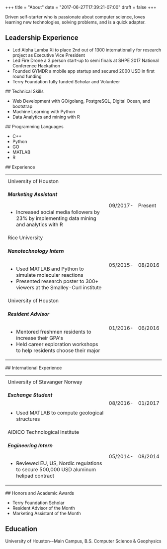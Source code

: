 +++
title = "About"
date = "2017-06-27T17:39:21-07:00"
draft = false
+++
<p>
Driven self-starter who is passionate about computer science, loves learning new technologies, solving problems, and is a quick adapter.
</p>

## Leadership Experience
<UL>
  <LI> Led Alpha Lamba Xi to place  2nd out of 1300 internationally for research project as Executive Vice President
  <LI> Led Fire Drone a 3 person start-up to semi finals at SHPE 2017 National Conference Hackathon
  <LI> Founded GYMDR a mobile app startup and secured 2000 USD in first round funding
  <LI> Terry Foundation fully funded Scholar and Volunteer
</UL>
## Technical Skills
<UL>
  <LI> Web Development with GO/golang, PostgreSQL, Digital Ocean, and bootstrap
  <LI> Machine Learning with Python
  <LI> Data Analytics and mining  with R
</UL>
## Programming Languages
<UL>
  <LI> C++
  <LI> Python
  <LI> GO
  <LI> MATLAB
<LI> R
</UL>
## Experience
<table style="width:100%">
  <tr>
    <th></th>
    <th></th>
    <th></th>
  </tr>

  <tr>
    <td>University of Houston
    <h6><b>Marketing Assistant</b></h6>
    <UL>
      <LI> Increased social media followers by 23% by implementing data mining and analytics with R
    </UL>
    </td>
    <td>09/2017-</td>
    <td>Present</td>
  </tr>

  <tr>
    <td>Rice University
      <h6><b>Nanotechnology Intern</b></h6>
      <UL>
        <LI> Used MATLAB and Python to simulate molecular reactions
        <LI> Presented research poster to 300+ viewers at the Smalley-Curl institute
      </UL>
     </td>
    <td>05/2015-</td>
    <td>08/2016</td>
  </tr>

  <td>University of Houston
    <h6><b>Resident Advisor</b></h6>
    <UL>
      <LI> Mentored freshmen residents to increase their GPA's
      <LI> Held career exploration workshops to help residents choose their major
    </UL>
   </td>
  <td>01/2016-</td>
  <td>06/2016</td>
</tr>
</table>
## International Experience
<table style="width:100%">
  <tr>
    <th></th>
    <th></th>
    <th></th>
  </tr>
    <tr>
      <td>University of Stavanger Norway
      <h6><b>Exchange Student</b></h6>
      <UL>
        <LI> Used MATLAB to compute geological structures
      </UL>
     </td>
    <td>08/2016-</td><td>01/2017
      </td>
  </tr>
    <tr>
      <td>AIDICO Technological Institute
        <h6><b>Engineering Intern</b></h6>
        <UL>
          <LI> Reviewed EU, US, Nordic regulations to secure 500,000 USD aluminum helipad contract
        </UL>
       </td>
      <td>05/2014-</td><td>08/2014</td></td>
    </tr>

</table>
## Honors and Academic Awards
  <UL>
    <LI> Terry Foundation Scholar
    <LI> Resident Advisor of the Month
    <LI> Marketing Assistant of the Month
  </UL>

## Education
<p>University of Houston--Main Campus, B.S. Computer Science & Geophysics </p>

